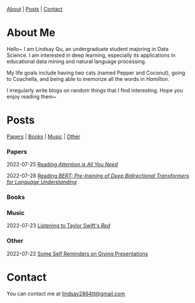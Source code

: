 [About](#about-me) | [Posts](#posts) | [Contact](#contact) 



# About Me

Hello~ I am Lindsay Qu, an undergraduate student majoring in Data Science. I am interested in deep learning, especially its applications in educational data mining and natural language processing.

My life goals include having two cats (named Pepper and Coconut), going to Coachella, and being able to memorize all the words in *Hamilton*.

I irregularly write blogs on random things that I find interesting. Hope you enjoy reading them~



# Posts

[Papers](#papers) | [Books](#books) | [Music](#music) | [Other](#other) 

### Papers <a name="papers"></a>

2022-07-25	[Reading *Attention is All You Need*](https://lindsayqu.github.io/lindsayqu/papers/reading-attention-is-all-you-need)

2022-07-28	[Reading *BERT: Pre-training of Deep Bidirectional Transformers for Language Understanding*](https://lindsayqu.github.io/lindsayqu/papers/reading-bert)

### Books <a name="books"></a>

### Music <a name="music"></a>

2022-07-23	[Listening to Taylor Swift's *Red*](https://lindsayqu.github.io/lindsayqu/music/listening-to-taylor-swifts-red)

### Other <a name="other"></a>

2022-07-22	[Some Self Reminders on Giving Presentations](https://lindsayqu.github.io/lindsayqu/other/some-self-reminders-on-giving-presentations)



# Contact

You can contact me at lindsay2864tt@gmail.com
